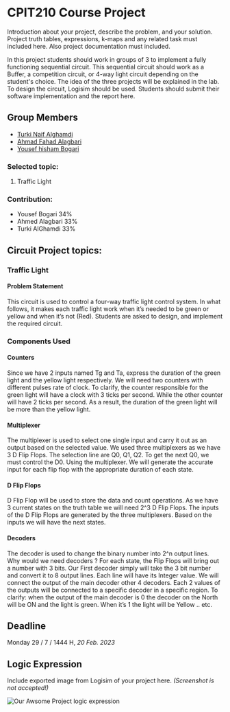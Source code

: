 # CPIT210 Course Project
Introduction about your project, describe the problem, and your solution. Project truth tables, expressions, k-maps and any related task must included here. Also project documentation must included.

In this project students should work in groups of 3 to implement a fully functioning sequential circuit. This sequential circuit should work as a Buffer, a competition circuit, or 4-way light circuit depending on the student's choice. The idea of the three projects will be explained in the lab. To design the circuit, Logisim should be used. Students should submit their software implementation and the report here. 

## Group Members
[comment]: <> (each group memeber should write his first, middle and last name with link to his GitHub account)
- [Turki Naif Alghamdi](https://github.com/TurkiNAlghamdii)
- [Ahmad Fahad Alagbari](https://github.com/Memeedo)
- [Yousef hisham Bogari](http://github.com/usiifo)
### Selected topic: 
1. Traffic Light


[comment]: <> (Students should include the contribution percentage of each group member.)
[comment]: <> (Example:)
### Contribution:
- Yousef Bogari 34%
- Ahmed Alagbari 33%
- Turki AlGhamdi 33%

## Circuit Project topics:

[comment]: <> (Choose one of the following, your choice need to be accepted by Instructor)


### Traffic Light
#### Problem Statement
This circuit is used to control a four-way traffic light control system. In what follows, it makes each traffic light work when it’s needed to be green or yellow and when it’s not (Red). Students are asked to design, and implement the required circuit.


### Components Used
#### Counters
Since we have 2 inputs named Tg and Ta, express the duration of the green light and the yellow light respectively.
We will need two counters with different pulses rate of clock. To clarify, the counter responsible for the green light will have a clock with 3 ticks per second. While the other counter will have 2 ticks per second. As a result, the duration of the green light will be more than the yellow light.

#### Multiplexer
The multiplexer is used to select one single input and carry it out as an output based on the selected value. We used three multiplexers as we have 3 D Flip Flops. The selection line are Q0, Q1, Q2. 
To get the next Q0, we must control the D0.
Using the multiplexer. We will generate the accurate input for each flip flop with the appropriate duration of each state.

#### D Flip Flops
D Flip Flop will be used to store the data and count operations. As we have 3 current states on the truth table we will need 2^3 D Flip Flops.
The inputs of the D Flip Flops are generated by the three multiplexers. Based on the inputs we will have the next states. 

#### Decoders
The decoder is used to change the binary number into 2^n output lines.
Why would we need decoders ?
For each state, the Flip Flops will bring out a number with 3 bits.
Our First decoder simply will take the 3 bit number and convert it to 8 output lines. Each line will have its Integer value.
We will connect the output of the main decoder other 4 decoders. Each 2 values of the outputs will be connected to a specific decoder in a specific region. To clarify: when the output of the main decoder is 0 the decoder on the North will be ON and the light is green. When it’s 1 the light will be Yellow .. etc.


## Deadline
Monday 29 / 7 / 1444 H, *20 Feb. 2023*

## Logic Expression
Include exported image from Logisim of your project here. *(Screenshot is not accepted!)*

![Our Awsome Project logic expression](/images/logic-expression.png)

